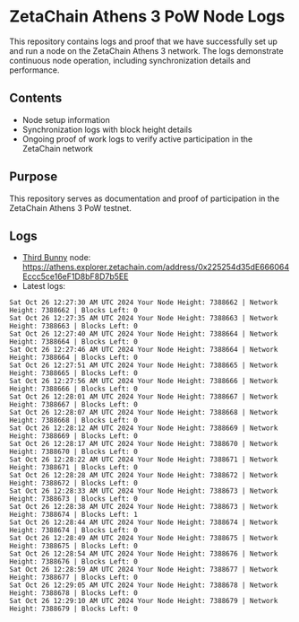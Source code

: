 # ZetaChain Athens 3 PoW Node Logs
This repository contains logs and proof that we have successfully set up and run a node on the ZetaChain Athens 3 network. The logs demonstrate continuous node operation, including synchronization details and performance.

## Contents
- Node setup information
- Synchronization logs with block height details
- Ongoing proof of work logs to verify active participation in the ZetaChain network

## Purpose
This repository serves as documentation and proof of participation in the ZetaChain Athens 3 PoW testnet.

## Logs

- [Third Bunny](https://thirdbunny.xyz/) node: https://athens.explorer.zetachain.com/address/0x225254d35dE666064Eccc5ce16eF1D8bF8D7b5EE
- Latest logs:
```
Sat Oct 26 12:27:30 AM UTC 2024 Your Node Height: 7388662 | Network Height: 7388662 | Blocks Left: 0
Sat Oct 26 12:27:35 AM UTC 2024 Your Node Height: 7388663 | Network Height: 7388663 | Blocks Left: 0
Sat Oct 26 12:27:40 AM UTC 2024 Your Node Height: 7388664 | Network Height: 7388664 | Blocks Left: 0
Sat Oct 26 12:27:46 AM UTC 2024 Your Node Height: 7388664 | Network Height: 7388664 | Blocks Left: 0
Sat Oct 26 12:27:51 AM UTC 2024 Your Node Height: 7388665 | Network Height: 7388665 | Blocks Left: 0
Sat Oct 26 12:27:56 AM UTC 2024 Your Node Height: 7388666 | Network Height: 7388666 | Blocks Left: 0
Sat Oct 26 12:28:01 AM UTC 2024 Your Node Height: 7388667 | Network Height: 7388667 | Blocks Left: 0
Sat Oct 26 12:28:07 AM UTC 2024 Your Node Height: 7388668 | Network Height: 7388668 | Blocks Left: 0
Sat Oct 26 12:28:12 AM UTC 2024 Your Node Height: 7388669 | Network Height: 7388669 | Blocks Left: 0
Sat Oct 26 12:28:17 AM UTC 2024 Your Node Height: 7388670 | Network Height: 7388670 | Blocks Left: 0
Sat Oct 26 12:28:22 AM UTC 2024 Your Node Height: 7388671 | Network Height: 7388671 | Blocks Left: 0
Sat Oct 26 12:28:28 AM UTC 2024 Your Node Height: 7388672 | Network Height: 7388672 | Blocks Left: 0
Sat Oct 26 12:28:33 AM UTC 2024 Your Node Height: 7388673 | Network Height: 7388673 | Blocks Left: 0
Sat Oct 26 12:28:38 AM UTC 2024 Your Node Height: 7388673 | Network Height: 7388674 | Blocks Left: 1
Sat Oct 26 12:28:44 AM UTC 2024 Your Node Height: 7388674 | Network Height: 7388674 | Blocks Left: 0
Sat Oct 26 12:28:49 AM UTC 2024 Your Node Height: 7388675 | Network Height: 7388675 | Blocks Left: 0
Sat Oct 26 12:28:54 AM UTC 2024 Your Node Height: 7388676 | Network Height: 7388676 | Blocks Left: 0
Sat Oct 26 12:28:59 AM UTC 2024 Your Node Height: 7388677 | Network Height: 7388677 | Blocks Left: 0
Sat Oct 26 12:29:05 AM UTC 2024 Your Node Height: 7388678 | Network Height: 7388678 | Blocks Left: 0
Sat Oct 26 12:29:10 AM UTC 2024 Your Node Height: 7388679 | Network Height: 7388679 | Blocks Left: 0
```
